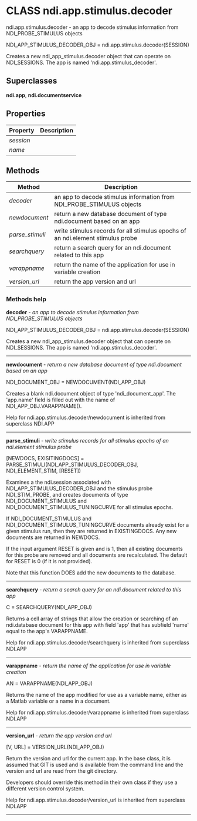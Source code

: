 # CLASS ndi.app.stimulus.decoder

  ndi.app.stimulus.decoder - an app to decode stimulus information from NDI_PROBE_STIMULUS objects
 
  NDI_APP_STIMULUS_DECODER_OBJ = ndi.app.stimulus.decoder(SESSION)
 
  Creates a new ndi_app_stimulus.decoder object that can operate on
  NDI_SESSIONS. The app is named 'ndi.app.stimulus_decoder'.

## Superclasses
**ndi.app**, **ndi.documentservice**

## Properties

| Property | Description |
| --- | --- |
| *session* |  |
| *name* |  |


## Methods 

| Method | Description |
| --- | --- |
| *decoder* | an app to decode stimulus information from NDI_PROBE_STIMULUS objects |
| *newdocument* | return a new database document of type ndi.document based on an app |
| *parse_stimuli* | write stimulus records for all stimulus epochs of an ndi.element stimulus probe |
| *searchquery* | return a search query for an ndi.document related to this app |
| *varappname* | return the name of the application for use in variable creation |
| *version_url* | return the app version and url |


### Methods help 

**decoder** - *an app to decode stimulus information from NDI_PROBE_STIMULUS objects*

NDI_APP_STIMULUS_DECODER_OBJ = ndi.app.stimulus.decoder(SESSION)
 
  Creates a new ndi_app_stimulus.decoder object that can operate on
  NDI_SESSIONS. The app is named 'ndi.app.stimulus_decoder'.


---

**newdocument** - *return a new database document of type ndi.document based on an app*

NDI_DOCUMENT_OBJ = NEWDOCUMENT(NDI_APP_OBJ)
 
  Creates a blank ndi.document object of type 'ndi_document_app'. The 'app.name' field
  is filled out with the name of NDI_APP_OBJ.VARAPPNAME().

Help for ndi.app.stimulus.decoder/newdocument is inherited from superclass NDI.APP


---

**parse_stimuli** - *write stimulus records for all stimulus epochs of an ndi.element stimulus probe*

[NEWDOCS, EXISITINGDOCS] = PARSE_STIMULI(NDI_APP_STIMULUS_DECODER_OBJ, NDI_ELEMENT_STIM, [RESET])
 
  Examines a the ndi.session associated with NDI_APP_STIMULUS_DECODER_OBJ and the stimulus
  probe NDI_STIM_PROBE, and creates documents of type NDI_DOCUMENT_STIMULUS and NDI_DOCUMENT_STIMULUS_TUNINGCURVE
  for all stimulus epochs.
 
  If NDI_DOCUMENT_STIMULUS and NDI_DOCUMENT_STIMULUS_TUNINGCURVE documents already exist for a given
  stimulus run, then they are returned in EXISTINGDOCS. Any new documents are returned in NEWDOCS.
 
  If the input argument RESET is given and is 1, then all existing documents for this probe are
  removed and all documents are recalculated. The default for RESET is 0 (if it is not provided).
 
  Note that this function DOES add the new documents to the database.


---

**searchquery** - *return a search query for an ndi.document related to this app*

C = SEARCHQUERY(NDI_APP_OBJ)
 
  Returns a cell array of strings that allow the creation or searching of an
  ndi.database document for this app with field 'app' that has subfield 'name' equal
  to the app's VARAPPNAME.

Help for ndi.app.stimulus.decoder/searchquery is inherited from superclass NDI.APP


---

**varappname** - *return the name of the application for use in variable creation*

AN = VARAPPNAME(NDI_APP_OBJ)
 
  Returns the name of the app modified for use as a variable name, either as
  a Matlab variable or a name in a document.

Help for ndi.app.stimulus.decoder/varappname is inherited from superclass NDI.APP


---

**version_url** - *return the app version and url*

[V, URL] = VERSION_URL(NDI_APP_OBJ)
 
  Return the version and url for the current app. In the base class,
  it is assumed that GIT is used and is available from the command line
  and the version and url are read from the git directory.
 
  Developers should override this method in their own class if they use a 
  different version control system.

Help for ndi.app.stimulus.decoder/version_url is inherited from superclass NDI.APP


---

